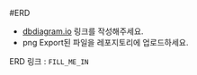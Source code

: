 #ERD 
- [dbdiagram.io](https://dbdiagram.io/d/642a79db5758ac5f172634d7) 링크를 작성해주세요.
- png Export된 파일을 레포지토리에 업로드하세요.

ERD 링크 : `FILL_ME_IN`
